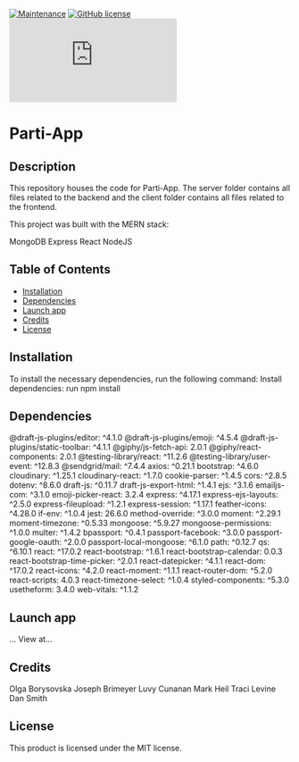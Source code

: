 [![Maintenance](https://img.shields.io/badge/Maintained%3F-yes-green.svg)](https://GitHub.com/Naereen/StrapDown.js/graphs/commit-activity)
[![GitHub license](https://img.shields.io/github/license/Naereen/StrapDown.js.svg)](https://github.com/Naereen/StrapDown.js/blob/master/LICENSE)
[![Only 32 Kb](https://badge-size.herokuapp.com/Naereen/StrapDown.js/master/strapdown.min.js)](https://github.com/Naereen/StrapDown.js/blob/master/strapdown.min.js)

# Parti-App

## Description

This repository houses the code for Parti-App. The server folder contains all files related to the backend and the client folder contains all files related to the frontend.

This project was built with the MERN stack:

MongoDB
Express
React
NodeJS

## Table of Contents

- [Installation](#installation)
- [Dependencies](#dependencies)
- [Launch app](#launch)
- [Credits](#credits)
- [License](#license)

## Installation

To install the necessary dependencies, run the following command:
Install dependencies: run npm install

## Dependencies

@draft-js-plugins/editor: ^4.1.0
@draft-js-plugins/emoji: ^4.5.4
@draft-js-plugins/static-toolbar: ^4.1.1
@giphy/js-fetch-api: 2.0.1
@giphy/react-components: 2.0.1
@testing-library/react: ^11.2.6
@testing-library/user-event: ^12.8.3
@sendgrid/mail: ^7.4.4
axios: ^0.21.1
bootstrap: ^4.6.0
cloudinary: ^1.25.1
cloudinary-react: ^1.7.0
cookie-parser: ^1.4.5
cors: ^2.8.5
dotenv: ^8.6.0
draft-js: ^0.11.7
draft-js-export-html: ^1.4.1
ejs: ^3.1.6
emailjs-com: ^3.1.0
emoji-picker-react: 3.2.4
express: ^4.17.1
express-ejs-layouts: ^2.5.0
express-fileupload: ^1.2.1
express-session: ^1.17.1
feather-icons: ^4.28.0
if-env: ^1.0.4
jest: 26.6.0
method-override: ^3.0.0
moment: ^2.29.1
moment-timezone: ^0.5.33
mongoose: ^5.9.27
mongoose-permissions: ^1.0.0
multer: ^1.4.2
bpassport: ^0.4.1
passport-facebook: ^3.0.0
passport-google-oauth: ^2.0.0
passport-local-mongoose: ^6.1.0
path: ^0.12.7
qs: ^6.10.1
react: ^17.0.2
react-bootstrap: ^1.6.1
react-bootstrap-calendar: 0.0.3
react-bootstrap-time-picker: ^2.0.1
react-datepicker: ^4.1.1
react-dom: ^17.0.2
react-icons: ^4.2.0
react-moment: ^1.1.1
react-router-dom: ^5.2.0
react-scripts: 4.0.3
react-timezone-select: ^1.0.4
styled-components: ^5.3.0
usetheform: 3.4.0
web-vitals: ^1.1.2

## Launch app

...
View at...

## Credits

Olga Borysovska
Joseph Brimeyer
Luvy Cunanan
Mark Heil
Traci Levine
Dan Smith

## License

This product is licensed under the MIT license.
